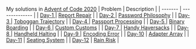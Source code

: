 My solutions in [Advent of Code 2020](https://adventofcode.com/2020)
| Problem | Description |
| ------- | -------------- |
| [Day-1 ](https://adventofcode.com/2020/day/1)  | [Report Repair](https://github.com/guguguc/aoc/blob/2020/day-1/solution.py) |
| [Day-2 ](https://adventofcode.com/2020/day/2)  | [Password Philosophy](https://github.com/guguguc/aoc/blob/2020/day-2/solution.py) |
| [Day-3 ](https://adventofcode.com/2020/day/3)  | [Toboggan Trajectory](https://github.com/guguguc/aoc/blob/2020/day-3/solution.py) |
| [Day-4 ](https://adventofcode.com/2020/day/4)  | [Passport Processing](https://github.com/guguguc/aoc/blob/2020/day-4/solution.py) |
| [Day-5 ](https://adventofcode.com/2020/day/5)  | [Binary Boarding](https://github.com/guguguc/aoc/blob/2020/day-5/solution.py) |
| [Day-6 ](https://adventofcode.com/2020/day/6)  | [Custom Customs](https://github.com/guguguc/aoc/blob/2020/day-6/solution.py) |
| [Day-7 ](https://adventofcode.com/2020/day/7)  | [Handy Haversacks](https://github.com/guguguc/aoc/blob/2020/day-7/solution.py) |
| [Day-8 ](https://adventofcode.com/2020/day/8)  | [Handheld Halting](https://github.com/guguguc/aoc/blob/2020/day-8/solution.py) |
| [Day-9 ](https://adventofcode.com/2020/day/9)  | [Encoding Error](https://github.com/guguguc/aoc/blob/2020/day-9/solution.py) |
| [Day-10](https://adventofcode.com/2020/day/10) | [Adapter Array](https://github.com/guguguc/aoc/blob/2020/day-10/solution.py) |
| [Day-11](https://adventofcode.com/2020/day/11) | [Seating System](https://github.com/guguguc/aoc/blob/2020/day-11/solution.py) |
| [Day-12](https://adventofcode.com/2020/day/12) | [Rain Risk](https://github.com/guguguc/aoc/blob/2020/day-12/solution.py) |
